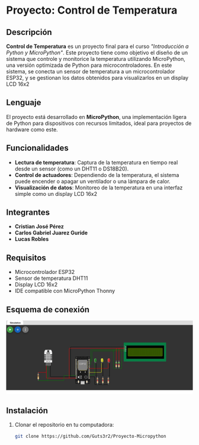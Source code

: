 # Proyecto: **Control de Temperatura**

## Descripción
**Control de Temperatura** es un proyecto final para el curso *"Introducción a Python y MicroPython"*. Este proyecto tiene como objetivo el diseño de un sistema que controle y monitorice la temperatura utilizando MicroPython, una versión optimizada de Python para microcontroladores. En este sistema, se conecta un sensor de temperatura a un microcontrolador  ESP32, y se gestionan los datos obtenidos para visualizarlos en un display LCD 16x2
## Lenguaje
El proyecto está desarrollado en **MicroPython**, una implementación ligera de Python para dispositivos con recursos limitados, ideal para proyectos de hardware como este.

## Funcionalidades
- **Lectura de temperatura**: Captura de la temperatura en tiempo real desde un sensor (como un DHT11 o DS18B20).
- **Control de actuadores**: Dependiendo de la temperatura, el sistema puede encender o apagar un ventilador o una lámpara de calor.
- **Visualización de datos**: Monitoreo de la temperatura en una interfaz simple como un display LCD 16x2
  
## Integrantes
- **Cristian José Pérez**
- **Carlos Gabriel Juarez Guride**
- **Lucas Robles**

## Requisitos
- Microcontrolador ESP32
- Sensor de temperatura DHT11
- Display LCD 16x2
- IDE compatible con MicroPython Thonny

## Esquema de conexión

![Logo del proyecto](./Esquema.jpg)

## Instalación
1. Clonar el repositorio en tu computadora:
   ```bash
   git clone https://github.com/Guts3r2/Proyecto-Micropython